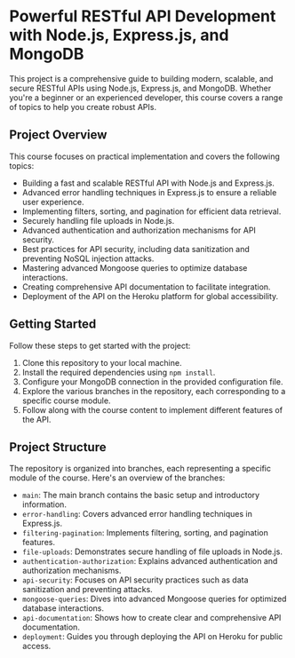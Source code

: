 # Powerful RESTful API Development with Node.js, Express.js, and MongoDB

This project is a comprehensive guide to building modern, scalable, and secure RESTful APIs using Node.js, Express.js, and MongoDB. Whether you're a beginner or an experienced developer, this course covers a range of topics to help you create robust APIs.

## Project Overview

This course focuses on practical implementation and covers the following topics:

- Building a fast and scalable RESTful API with Node.js and Express.js.
- Advanced error handling techniques in Express.js to ensure a reliable user experience.
- Implementing filters, sorting, and pagination for efficient data retrieval.
- Securely handling file uploads in Node.js.
- Advanced authentication and authorization mechanisms for API security.
- Best practices for API security, including data sanitization and preventing NoSQL injection attacks.
- Mastering advanced Mongoose queries to optimize database interactions.
- Creating comprehensive API documentation to facilitate integration.
- Deployment of the API on the Heroku platform for global accessibility.

## Getting Started

Follow these steps to get started with the project:

1. Clone this repository to your local machine.
2. Install the required dependencies using `npm install`.
3. Configure your MongoDB connection in the provided configuration file.
4. Explore the various branches in the repository, each corresponding to a specific course module.
5. Follow along with the course content to implement different features of the API.

## Project Structure

The repository is organized into branches, each representing a specific module of the course. Here's an overview of the branches:

- `main`: The main branch contains the basic setup and introductory information.
- `error-handling`: Covers advanced error handling techniques in Express.js.
- `filtering-pagination`: Implements filtering, sorting, and pagination features.
- `file-uploads`: Demonstrates secure handling of file uploads in Node.js.
- `authentication-authorization`: Explains advanced authentication and authorization mechanisms.
- `api-security`: Focuses on API security practices such as data sanitization and preventing attacks.
- `mongoose-queries`: Dives into advanced Mongoose queries for optimized database interactions.
- `api-documentation`: Shows how to create clear and comprehensive API documentation.
- `deployment`: Guides you through deploying the API on Heroku for public access.

